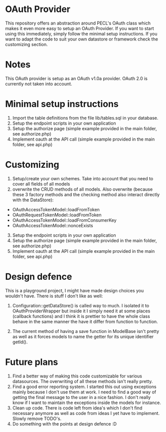 OAuth Provider
==============

This repository offers an abstraction around PECL's OAuth class which makes it even more easy to setup an OAuth Provider.
If you want to start using this immediately, simply follow the minimal setup instructions. If you want to
adapt the code to suit your own datastore or framework check the customizing section.


Notes
=====

This OAuth provider is setup as an OAuth v1.0a provider. OAuth 2.0 is currently not taken into account.


Minimal setup instructions
==========================

1. Import the table definitions from the file lib/tables.sql in your database.
2. Setup the endpoint scripts in your own application
3. Setup the authorize page (simple example provided in the main folder, see authorize.php)
4. Implement oauth at the API call (simple example provided in the main folder, see api.php)


Customizing
===========

1. Setup/create your own schemes. Take into account that you need to cover all fields of all models
2. overwrite the CRUD methods of all models. Also overwrite (because these 3 factory methods and the checking method also interact directly with the DataStore):
 * OAuthAccessTokenModel::loadFromToken
 * OAuthRequestTokenModel::loadFromToken
 * OAuthAccessTokenModel::loadFromConsumerKey
 * OAuthAccessTokenModel::nonceExists

3. Setup the endpoint scripts in your own application
4. Setup the authorize page (simple example provided in the main folder, see authorize.php)
5. Implement oauth at the API call (simple example provided in the main folder, see api.php)


Design defence
==============

This is a playground project, I might have made design choices you wouldn't have. There is stuff I don't
like as well:

1. Configuration::getDataStore() is called way to much. I isolated it to OAuthProviderWrapper
but inside it I simply need it at some places (callback functions) and I think it is prettier to have the whole
class behave in the same manner the have it differ from function to function.

2. The current method of having a save function in ModelBase isn't pretty as well as it forces models to
name the getter for its unique identifier getId().


Future plans
============

1. Find a better way of making this code customizable for various datasources. The overwriting of all these methods isn't
really pretty.
2. Find a good error reporting system. I started this out using exceptions mainly because I don't use them at work.
I need to find a good way of getting the final message to the user in a nice fashion. I don't really know if I want to maintain
the exceptions inside the models for instance.
3. Clean up code. There is code left from idea's which I don't find necessary anymore as well as code from ideas
I yet have to implement. Slowly remove TODO's.
4. Do something with the points at design defence :D
